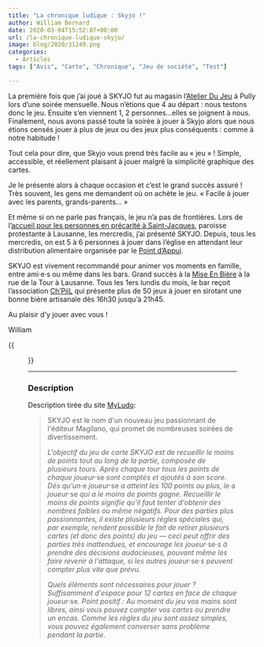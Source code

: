 ```yaml
---
title: "La chronique ludique : Skyjo !"
author: William Bernard
date: 2020-03-04T15:52:07+00:00
url: /la-chronique-ludique-skyjo/
image: blog/2020/31249.png
categories:
  - Articles
tags: ["Avis", "Carte", "Chronique", "Jeu de société", "Test"]

---
```

La première fois que j’ai joué à SKYJO fut au magasin l’[Atelier Du Jeu][1] à Pully lors d’une soirée mensuelle. Nous n’étions que 4 au départ : nous testons donc le jeu. Ensuite s’en viennent 1, 2 personnes…elles se joignent à nous. Finalement, nous avons passé toute la soirée à jouer à Skyjo alors que nous étions censés jouer à plus de jeux ou des jeux plus conséquents : comme à notre habitude !


Tout cela pour dire, que Skyjo vous prend très facile au « jeu » ! Simple, accessible, et réellement plaisant à jouer malgré la simplicité graphique des cartes.

Je le présente alors à chaque occasion et c’est le grand succès assuré ! Très souvent, les gens me demandent où on achète le jeu. « Facile à jouer avec les parents, grands-parents… »

Et même si on ne parle pas français, le jeu n’a pas de frontières. Lors de l’[accueil pour les personnes en précarité à Saint-Jacques][2], paroisse protestante à Lausanne, les mercredis, j’ai présenté SKYJO. Depuis, tous les mercredis, on est 5 à 6 personnes à jouer dans l’église en attendant leur distribution alimentaire organisée par le [Point d’Appui][3].

SKYJO est vivement recommandé pour animer vos moments en famille, entre ami·e·s ou même dans les bars. Grand succès à la [Mise En Bière][4] à la rue de la Tour à Lausanne. Tous les 1ers lundis du mois, le bar reçoit l’association [Ch’PiiL][5] qui présente plus de 50 jeux à jouer en sirotant une bonne bière artisanale dès 16h30 jusqu’à 21h45.

Au plaisir d’y jouer avec vous !

William 

{{<figure src="/blog/2020/20200122_162059.jpg" alt="Une partie de Skyjo lors de l'accueil pour les personnes en situation de précarité. Le jeu cartonne toujours !" >}}

-------------

### Description

Description tirée du site [MyLudo](https://www.myludo.fr/#!/game/skyjo-31249):

> SKYJO est le nom d'un nouveau jeu passionnant de l'éditeur Magilano, qui promet de nombreuses soirées de divertissement.</em>
>
> <em>L'objectif du jeu de carte SKYJO est de recueillir le moins de points tout au long de la partie, composée de plusieurs tours. Après chaque tour tous les points de chaque joueur</em>·se<em> sont comptés et ajoutés à son score. Dès qu'un</em>·e<em> joueur</em>·se<em> a atteint les 100 points ou plus, le</em>·a<em> joueur</em>·se<em> qui a le moins de points gagne. Recueillir le moins de points signifie qu'il faut tenter d'obtenir des nombres faibles ou même négatifs. Pour des parties plus passionnantes, il existe plusieurs règles spéciales qui, par exemple, rendent possible le fait de retirer plusieurs cartes (et donc des points) du jeu — ceci peut offrir des parties très inattendues, et encourage les joueur</em>·se·<em>s à prendre des décisions audacieuses, pouvant même les faire revenir à l'attaque, si les autres joueur</em>·se·<em>s peuvent compter plus vite que prévu.</em>
>
><em>Quels éléments sont nécessaires pour jouer ? Suffisamment d'espace pour 12 cartes en face de chaque joueur</em>·se<em>. Point positif : Au moment du jeu vos mains sont libres, ainsi vous pouvez compter vos cartes ou prendre un encas. Comme les règles du jeu sont assez simples, vous pouvez également converser sans problème pendant la partie.</em><br />

 [1]: https://www.atelier-jeu.ch
 [2]: https://www.open-source.church/accueil-alimentaire/
 [3]: http://www.eglisemigrationvd.com/wpweb/?page_id=113
 [4]: https://lamise.ch/fr/
 [5]: http://www.chpiil.ch/